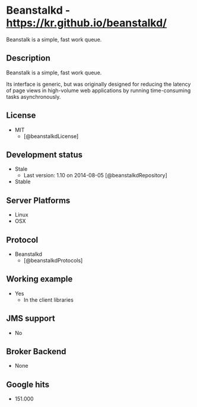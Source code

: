 # Beanstalkd - https://kr.github.io/beanstalkd/
Beanstalk is a simple, fast work queue.


## Description
Beanstalk is a simple, fast work queue.

Its interface is generic, but was originally designed for reducing the latency of page views in high-volume web applications by running time-consuming tasks asynchronously.


## License
- MIT
    - [@beanstalkdLicense]


## Development status
- Stale
    - Last version: 1.10 on 2014-08-05 [@beanstalkdRepository]
- Stable


## Server Platforms
- Linux
- OSX


## Protocol
- Beanstalkd
    - [@beanstalkdProtocols]


## Working example
- Yes
    - In the client libraries


## JMS support
- No


## Broker Backend
- None


## Google hits
- 151.000
